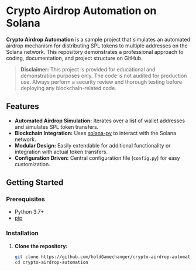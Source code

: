 # Crypto Airdrop Automation on Solana

**Crypto Airdrop Automation** is a sample project that simulates an automated airdrop mechanism for distributing SPL tokens to multiple addresses on the Solana network. This repository demonstrates a professional approach to coding, documentation, and project structure on GitHub.

> **Disclaimer:**
> This project is provided for educational and demonstration purposes only. The code is not audited for production use. Always perform a security review and thorough testing before deploying any blockchain-related code.

## Features

- **Automated Airdrop Simulation:** Iterates over a list of wallet addresses and simulates SPL token transfers.
- **Blockchain Integration:** Uses [solana-py](https://github.com/michaelhly/solana-py) to interact with the Solana network.
- **Modular Design:** Easily extendable for additional functionality or integration with actual token transfers.
- **Configuration Driven:** Central configuration file (`config.py`) for easy customization.

## Getting Started

### Prerequisites

- Python 3.7+
- [pip](https://pip.pypa.io/en/stable/)

### Installation

1. **Clone the repository:**

   ```bash
   git clone https://github.com/holdGamechanger/crypto-airdrop-automation.git
   cd crypto-airdrop-automation
